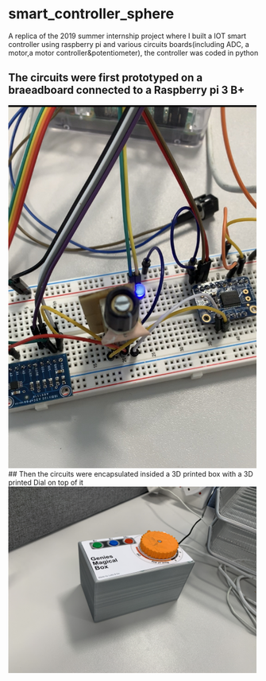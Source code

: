# smart_controller_sphere
A replica of the 2019 summer internship project where I built a IOT smart controller using raspberry pi and various circuits boards(including ADC, a motor,a motor controller&potentiometer), the controller was coded in python

## The circuits were first prototyped on a braeadboard connected to a Raspberry pi 3 B+
<img src="https://github.com/Luke0423/smart_controller_sphere/blob/master/Design%26Implementation/Implementation/IMG_1562.jpg" width = 500/>
## Then the circuits were encapsulated insided a 3D printed box with a 3D printed Dial on top of it
<img src="https://github.com/Luke0423/smart_controller_sphere/blob/master/Design%26Implementation/Implementation/IMG_1560.JPG" width = 500/>

